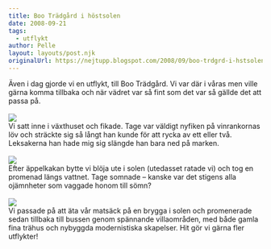 ```yaml
---
title: Boo Trädgård i höstsolen
date: 2008-09-21
tags: 
  - utflykt	
author: Pelle
layout: layouts/post.njk
originalUrl: https://nejtupp.blogspot.com/2008/09/boo-trdgrd-i-hstsolen.html
---
```


Även i dag gjorde vi en utflykt, till Boo Trädgård. Vi var där i våras men ville gärna komma tillbaka och när vädret var så fint som det var så gällde det att passa på.<br><br><img src="../../../../img/_MG_8131_1024pix.jpg"><br>Vi satt inne i växthuset och fikade. Tage var väldigt nyfiken på vinrankornas löv och sträckte sig så långt han kunde för att rycka av ett eller två. Leksakerna han hade mig sig slängde han bara ned på marken.<br><br><img src="../../../../img/_MG_8148_1024pix.jpg"><br>Efter äppelkakan bytte vi blöja ute i solen (utedasset ratade vi) och tog en promenad längs vattnet. Tage somnade – kanske var det stigens alla ojämnheter som vaggade honom till sömn?<br><br><img src="../../../../img/_MG_8196_1024pix.jpg"><br>Vi passade på att äta vår matsäck på en brygga i solen och promenerade sedan tillbaka till bussen genom spännande villaområden, med både gamla fina trähus och nybyggda modernistiska skapelser. Hit gör vi gärna fler utflykter!
<!-- no comments on this post -->